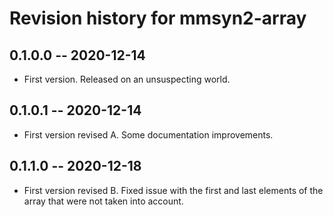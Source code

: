 # Revision history for mmsyn2-array

## 0.1.0.0 -- 2020-12-14

* First version. Released on an unsuspecting world.

## 0.1.0.1 -- 2020-12-14

* First version revised A. Some documentation improvements.

## 0.1.1.0 -- 2020-12-18

* First version revised B. Fixed issue with the first and last elements of the array that were not taken into account.
